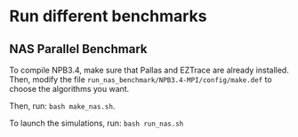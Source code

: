 # Run different benchmarks

## NAS Parallel Benchmark

To compile NPB3.4, make sure that Pallas and EZTrace are already installed. Then, modify the file ```run_nas_benchmark/NPB3.4-MPI/config/make.def``` to choose the algorithms you want.

Then, run: ```bash make_nas.sh```.

To launch the simulations, run: ```bash run_nas.sh``` 
